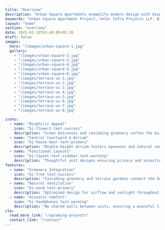 ```yaml
---
title: "Overview"
description: "Urban Square Apartments exemplify modern design with biophilic appeal, functional layouts, and sustainable features, offering an elevated living experience."
keywords: "Urban Square Apartment Project, Velar Infra Projects LLP, Biophilic Design, Sustainable Living, Residential Projects"
layout: "home"
section: "overview"
date: 2025-01-19T03:40:00+05:30
draft: false
images:
  hero: "/images/urban-square-1.jpg"
  gallery:
    - "/images/urban-square-2.jpg"
    - "/images/urban-square-3.jpg"
    - "/images/urban-square-4.jpg"
    - "/images/urban-square-5.jpg"
    - "/images/urban-square-6.jpg"
    - "/images/terrace-us-1.jpg"
    - "/images/terrace-us-2.jpg"
    - "/images/terrace-us-3.jpg"
    - "/images/terrace-us-4.jpg"
    - "/images/terrace-us-5.jpg"
    - "/images/terrace-us-6.jpg"
    - "/images/terrace-us-7.jpg"
    - "/images/terrace-us-8.jpg"

icons:
  - name: "Biophilic Appeal"
    icon: "bi-flower2 text-success"
    description: "Green balconies and cascading greenery soften the building’s urban presence."
  - name: "Central Courtyard & Atrium"
    icon: "bi-house-door text-primary"
    description: "Double-height atrium fosters openness and natural ventilation."
  - name: "Functional Layouts"
    icon: "bi-layout-text-sidebar text-warning"
    description: "Thoughtful unit designs ensuring privacy and acoustic comfort."
features:
  - name: "Greenery Integration"
    icon: "bi-tree text-success"
    description: "Cascading greenery and terrace gardens connect the building to nature."
  - name: "Natural Ventilation"
    icon: "bi-wind text-primary"
    description: "Optimized design for airflow and sunlight throughout the spaces."
  - name: "Acoustic Comfort"
    icon: "bi-headphones text-warning"
    description: "No shared walls between units, ensuring a peaceful living experience."
cta:
  read_more_link: "/upcoming-projects"
  contact_link: "/contact"
---
```

